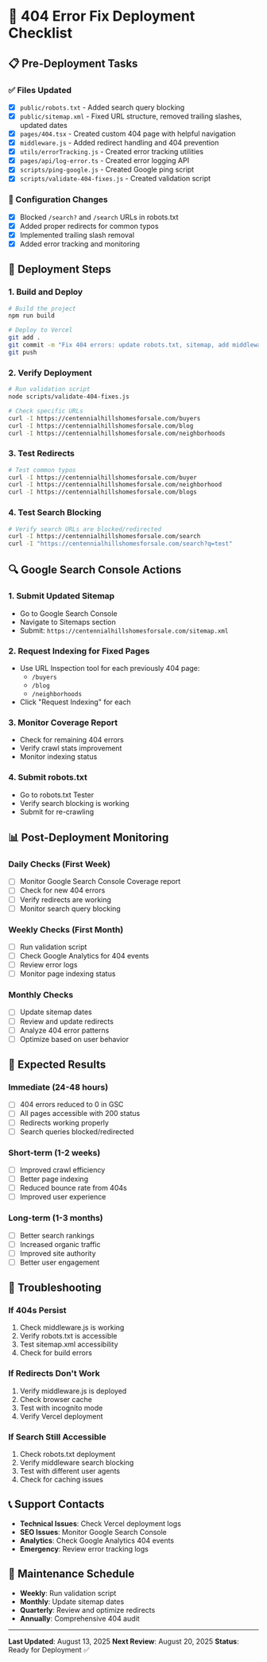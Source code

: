 # 🚨 404 Error Fix Deployment Checklist

## 📋 Pre-Deployment Tasks

### ✅ Files Updated
- [x] `public/robots.txt` - Added search query blocking
- [x] `public/sitemap.xml` - Fixed URL structure, removed trailing slashes, updated dates
- [x] `pages/404.tsx` - Created custom 404 page with helpful navigation
- [x] `middleware.js` - Added redirect handling and 404 prevention
- [x] `utils/errorTracking.js` - Created error tracking utilities
- [x] `pages/api/log-error.ts` - Created error logging API
- [x] `scripts/ping-google.js` - Created Google ping script
- [x] `scripts/validate-404-fixes.js` - Created validation script

### 🔧 Configuration Changes
- [x] Blocked `/search?` and `/search` URLs in robots.txt
- [x] Added proper redirects for common typos
- [x] Implemented trailing slash removal
- [x] Added error tracking and monitoring

## 🚀 Deployment Steps

### 1. Build and Deploy
```bash
# Build the project
npm run build

# Deploy to Vercel
git add .
git commit -m "Fix 404 errors: update robots.txt, sitemap, add middleware, custom 404 page"
git push
```

### 2. Verify Deployment
```bash
# Run validation script
node scripts/validate-404-fixes.js

# Check specific URLs
curl -I https://centennialhillshomesforsale.com/buyers
curl -I https://centennialhillshomesforsale.com/blog
curl -I https://centennialhillshomesforsale.com/neighborhoods
```

### 3. Test Redirects
```bash
# Test common typos
curl -I https://centennialhillshomesforsale.com/buyer
curl -I https://centennialhillshomesforsale.com/neighborhood
curl -I https://centennialhillshomesforsale.com/blogs
```

### 4. Test Search Blocking
```bash
# Verify search URLs are blocked/redirected
curl -I https://centennialhillshomesforsale.com/search
curl -I "https://centennialhillshomesforsale.com/search?q=test"
```

## 🔍 Google Search Console Actions

### 1. Submit Updated Sitemap
- Go to Google Search Console
- Navigate to Sitemaps section
- Submit: `https://centennialhillshomesforsale.com/sitemap.xml`

### 2. Request Indexing for Fixed Pages
- Use URL Inspection tool for each previously 404 page:
  - `/buyers`
  - `/blog`
  - `/neighborhoods`
- Click "Request Indexing" for each

### 3. Monitor Coverage Report
- Check for remaining 404 errors
- Verify crawl stats improvement
- Monitor indexing status

### 4. Submit robots.txt
- Go to robots.txt Tester
- Verify search blocking is working
- Submit for re-crawling

## 📊 Post-Deployment Monitoring

### Daily Checks (First Week)
- [ ] Monitor Google Search Console Coverage report
- [ ] Check for new 404 errors
- [ ] Verify redirects are working
- [ ] Monitor search query blocking

### Weekly Checks (First Month)
- [ ] Run validation script
- [ ] Check Google Analytics for 404 events
- [ ] Review error logs
- [ ] Monitor page indexing status

### Monthly Checks
- [ ] Update sitemap dates
- [ ] Review and update redirects
- [ ] Analyze 404 error patterns
- [ ] Optimize based on user behavior

## 🎯 Expected Results

### Immediate (24-48 hours)
- [ ] 404 errors reduced to 0 in GSC
- [ ] All pages accessible with 200 status
- [ ] Redirects working properly
- [ ] Search queries blocked/redirected

### Short-term (1-2 weeks)
- [ ] Improved crawl efficiency
- [ ] Better page indexing
- [ ] Reduced bounce rate from 404s
- [ ] Improved user experience

### Long-term (1-3 months)
- [ ] Better search rankings
- [ ] Increased organic traffic
- [ ] Improved site authority
- [ ] Better user engagement

## 🚨 Troubleshooting

### If 404s Persist
1. Check middleware.js is working
2. Verify robots.txt is accessible
3. Test sitemap.xml accessibility
4. Check for build errors

### If Redirects Don't Work
1. Verify middleware.js is deployed
2. Check browser cache
3. Test with incognito mode
4. Verify Vercel deployment

### If Search Still Accessible
1. Check robots.txt deployment
2. Verify middleware search blocking
3. Test with different user agents
4. Check for caching issues

## 📞 Support Contacts

- **Technical Issues**: Check Vercel deployment logs
- **SEO Issues**: Monitor Google Search Console
- **Analytics**: Check Google Analytics 404 events
- **Emergency**: Review error tracking logs

## 🔄 Maintenance Schedule

- **Weekly**: Run validation script
- **Monthly**: Update sitemap dates
- **Quarterly**: Review and optimize redirects
- **Annually**: Comprehensive 404 audit

---

**Last Updated**: August 13, 2025
**Next Review**: August 20, 2025
**Status**: Ready for Deployment ✅
